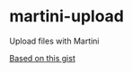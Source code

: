 martini-upload
==============

Upload files with Martini

[Based on this gist][0]

[0]: https://gist.github.com/sanatgersappa/5127317
